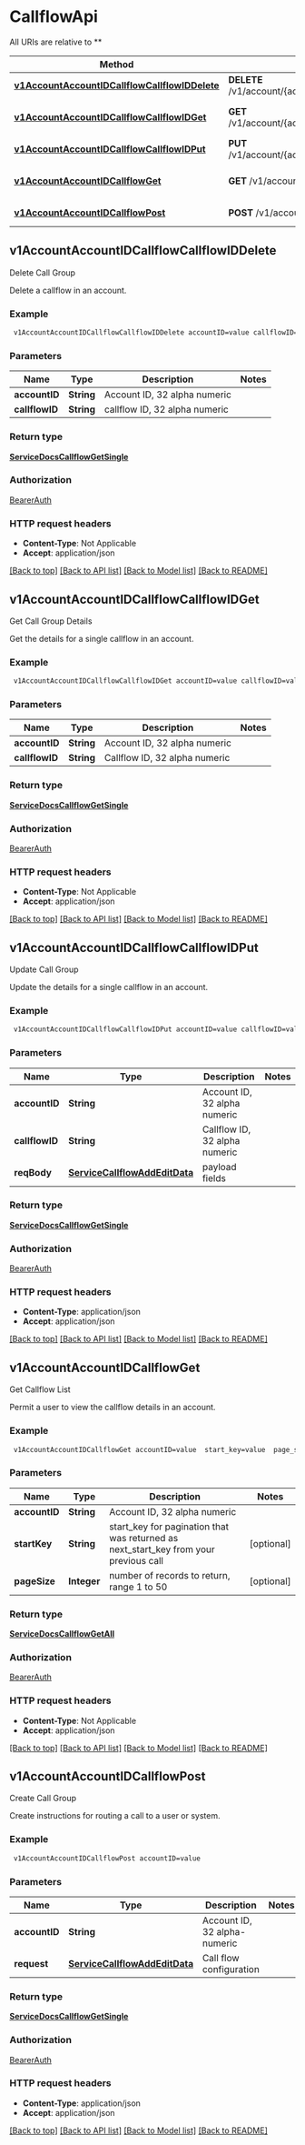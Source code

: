 # CallflowApi

All URIs are relative to **

Method | HTTP request | Description
------------- | ------------- | -------------
[**v1AccountAccountIDCallflowCallflowIDDelete**](CallflowApi.md#v1AccountAccountIDCallflowCallflowIDDelete) | **DELETE** /v1/account/{accountID}/callflow/{callflowID} | Delete Call Group
[**v1AccountAccountIDCallflowCallflowIDGet**](CallflowApi.md#v1AccountAccountIDCallflowCallflowIDGet) | **GET** /v1/account/{accountID}/callflow/{callflowID} | Get Call Group Details
[**v1AccountAccountIDCallflowCallflowIDPut**](CallflowApi.md#v1AccountAccountIDCallflowCallflowIDPut) | **PUT** /v1/account/{accountID}/callflow/{callflowID} | Update Call Group
[**v1AccountAccountIDCallflowGet**](CallflowApi.md#v1AccountAccountIDCallflowGet) | **GET** /v1/account/{accountID}/callflow | Get Callflow List
[**v1AccountAccountIDCallflowPost**](CallflowApi.md#v1AccountAccountIDCallflowPost) | **POST** /v1/account/{accountID}/callflow | Create Call Group



## v1AccountAccountIDCallflowCallflowIDDelete

Delete Call Group

Delete a callflow in an account.

### Example

```bash
 v1AccountAccountIDCallflowCallflowIDDelete accountID=value callflowID=value
```

### Parameters


Name | Type | Description  | Notes
------------- | ------------- | ------------- | -------------
 **accountID** | **String** | Account ID, 32 alpha numeric |
 **callflowID** | **String** | callflow ID, 32 alpha numeric |

### Return type

[**ServiceDocsCallflowGetSingle**](ServiceDocsCallflowGetSingle.md)

### Authorization

[BearerAuth](../README.md#BearerAuth)

### HTTP request headers

- **Content-Type**: Not Applicable
- **Accept**: application/json

[[Back to top]](#) [[Back to API list]](../README.md#documentation-for-api-endpoints) [[Back to Model list]](../README.md#documentation-for-models) [[Back to README]](../README.md)


## v1AccountAccountIDCallflowCallflowIDGet

Get Call Group Details

Get the details for a single callflow in an account.

### Example

```bash
 v1AccountAccountIDCallflowCallflowIDGet accountID=value callflowID=value
```

### Parameters


Name | Type | Description  | Notes
------------- | ------------- | ------------- | -------------
 **accountID** | **String** | Account ID, 32 alpha numeric |
 **callflowID** | **String** | Callflow ID, 32 alpha numeric |

### Return type

[**ServiceDocsCallflowGetSingle**](ServiceDocsCallflowGetSingle.md)

### Authorization

[BearerAuth](../README.md#BearerAuth)

### HTTP request headers

- **Content-Type**: Not Applicable
- **Accept**: application/json

[[Back to top]](#) [[Back to API list]](../README.md#documentation-for-api-endpoints) [[Back to Model list]](../README.md#documentation-for-models) [[Back to README]](../README.md)


## v1AccountAccountIDCallflowCallflowIDPut

Update Call Group

Update the details for a single callflow in an account.

### Example

```bash
 v1AccountAccountIDCallflowCallflowIDPut accountID=value callflowID=value
```

### Parameters


Name | Type | Description  | Notes
------------- | ------------- | ------------- | -------------
 **accountID** | **String** | Account ID, 32 alpha numeric |
 **callflowID** | **String** | Callflow ID, 32 alpha numeric |
 **reqBody** | [**ServiceCallflowAddEditData**](ServiceCallflowAddEditData.md) | payload fields |

### Return type

[**ServiceDocsCallflowGetSingle**](ServiceDocsCallflowGetSingle.md)

### Authorization

[BearerAuth](../README.md#BearerAuth)

### HTTP request headers

- **Content-Type**: application/json
- **Accept**: application/json

[[Back to top]](#) [[Back to API list]](../README.md#documentation-for-api-endpoints) [[Back to Model list]](../README.md#documentation-for-models) [[Back to README]](../README.md)


## v1AccountAccountIDCallflowGet

Get Callflow List

Permit a user to view the callflow details in an account.

### Example

```bash
 v1AccountAccountIDCallflowGet accountID=value  start_key=value  page_size=value
```

### Parameters


Name | Type | Description  | Notes
------------- | ------------- | ------------- | -------------
 **accountID** | **String** | Account ID, 32 alpha numeric |
 **startKey** | **String** | start_key for pagination that was returned as next_start_key from your previous call | [optional]
 **pageSize** | **Integer** | number of records to return, range 1 to 50 | [optional]

### Return type

[**ServiceDocsCallflowGetAll**](ServiceDocsCallflowGetAll.md)

### Authorization

[BearerAuth](../README.md#BearerAuth)

### HTTP request headers

- **Content-Type**: Not Applicable
- **Accept**: application/json

[[Back to top]](#) [[Back to API list]](../README.md#documentation-for-api-endpoints) [[Back to Model list]](../README.md#documentation-for-models) [[Back to README]](../README.md)


## v1AccountAccountIDCallflowPost

Create Call Group

Create instructions for routing a call to a user or system.

### Example

```bash
 v1AccountAccountIDCallflowPost accountID=value
```

### Parameters


Name | Type | Description  | Notes
------------- | ------------- | ------------- | -------------
 **accountID** | **String** | Account ID, 32 alpha-numeric |
 **request** | [**ServiceCallflowAddEditData**](ServiceCallflowAddEditData.md) | Call flow configuration |

### Return type

[**ServiceDocsCallflowGetSingle**](ServiceDocsCallflowGetSingle.md)

### Authorization

[BearerAuth](../README.md#BearerAuth)

### HTTP request headers

- **Content-Type**: application/json
- **Accept**: application/json

[[Back to top]](#) [[Back to API list]](../README.md#documentation-for-api-endpoints) [[Back to Model list]](../README.md#documentation-for-models) [[Back to README]](../README.md)

